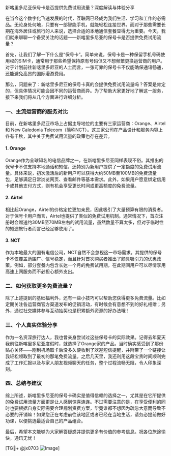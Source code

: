 新喀里多尼亚保号卡是否提供免费试用流量？深度解读与体验分享

在当今这个数字化飞速发展的时代，互联网已经成为我们生活、学习和工作的必需品。无论身处何地，只要有一部智能手机，就能轻松连接世界。而对于那些需要长期在海外居住或旅行的人来说，选择合适的本地通信套餐显得尤为重要。今天，我们就来聊聊一个备受关注的话题——新喀里多尼亚的保号卡是否提供免费试用流量？

首先，让我们了解一下什么是“保号卡”。简单来说，保号卡是一种保留手机号码使用权的SIM卡，通常用于那些希望保持原有号码但又不想频繁更换运营商的用户。对于计划前往新喀里多尼亚的人士而言，一张可靠的保号卡不仅能确保通讯畅通，还能避免高昂的国际漫游费用。

那么，问题来了：新喀里多尼亚的保号卡真的会提供免费试用流量吗？答案是肯定的，但具体情况可能会因不同的运营商而异。为了帮助大家更好地了解这一服务，接下来我们将从几个方面进行详细分析。

### 一、主流运营商的服务对比

目前，在新喀里多尼亚市场上占据主导地位的主要有三家运营商：Orange、Airtel 和 New Caledonia Telecom（简称NCT）。这三家公司在产品设计和服务内容上各有千秋，其中关于免费试用流量的政策也存在差异。

#### 1. Orange
Orange作为全球知名的电信品牌之一，在新喀里多尼亚同样表现不俗。其推出的保号卡不仅支持本地通话和短信，还特别为新用户提供了一定额度的免费试用流量。具体来说，初次激活后的新用户可以获得大约50MB至100MB的免费流量包，足够满足日常浏览网页、查看邮件等基本需求。此外，如果用户愿意绑定信用卡或其他支付方式，则有机会享受更长时间或更高额度的免费流量。

#### 2. Airtel
相比起Orange，Airtel的价格定位更加亲民，因此吸引了大量预算有限的消费者。对于保号卡用户而言，Airtel也提供了类似的免费试用机制。通常情况下，首次注册时会赠送约30MB至70MB左右的试用流量，虽然数量不算太多，但对于临时性的短途旅行者而言已经足够使用了。

#### 3. NCT
作为本地最大的国有电信公司，NCT自然不会忽视这一市场需求。其提供的保号卡不仅覆盖范围广、信号稳定，而且针对首次购买者推出了颇具吸引力的优惠政策。例如，部分套餐内包含长达一个月的免费试用期，在此期间用户可以尽情享用高速上网服务而不必担心额外支出。

### 二、如何获取更多免费流量？

除了上述提到的基础福利外，还有一些小技巧可以帮助您获得更多免费流量。比如定期关注各运营商官方渠道发布的促销活动，有时候会有意想不到的好礼相赠；另外，通过社交媒体参与互动抽奖也是积累额外资源的好办法哦！

### 三、个人真实体验分享

作为一名资深旅行达人，我也曾亲身尝试过这些保号卡的实际效果。记得去年夏天我前往新喀里多尼亚度假时，就选择了Orange家的产品。当时确实感受到了那份贴心关怀——刚到机场取卡后没多久便收到了欢迎短信提醒，并附带了一个链接让我轻松领取到了最初的那笔免费流量。之后几天里，我还利用这段宝贵时间顺利完成了工作汇报以及与家人朋友视频聊天的任务，整个过程流畅无阻，令人印象深刻。

### 四、总结与建议

综上所述，新喀里多尼亚的保号卡确实是值得信赖的选择之一，尤其是在它所提供的免费试用流量方面更是让人感到惊喜连连。不过需要注意的是，在享受便利的同时也要根据自身实际需要合理规划资费方案，毕竟谁都不想因为疏忽大意而导致不必要的开销嘛！如果您正在考虑前往该地区或者已经在当地生活，请务必提前做好功课，以便挑选最适合自己的产品组合。

最后，希望本文能够为大家解答疑惑并提供更多有价值的参考信息。祝各位旅途愉快，通讯无忧！

[TG💪+ @jx0703 ![Image](https://github.com/user-attachments/assets/dbca1d08-cadb-493c-b0ec-ad6f7a83f270)]